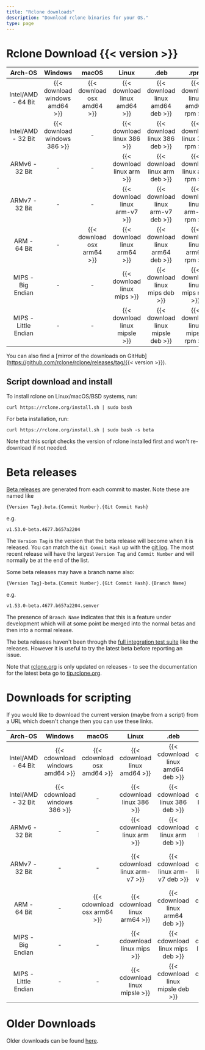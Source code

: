 ```yaml
---
title: "Rclone downloads"
description: "Download rclone binaries for your OS."
type: page
---
```


Rclone Download {{< version >}}
=====================

| Arch-OS | Windows | macOS | Linux | .deb | .rpm | FreeBSD | NetBSD | OpenBSD | Plan9 | Solaris |
|:-------:|:-------:|:-----:|:-----:|:----:|:----:|:-------:|:------:|:-------:|:-----:|:-------:|
| Intel/AMD - 64 Bit | {{< download windows amd64 >}} | {{< download osx amd64 >}} | {{< download linux amd64 >}} | {{< download linux amd64 deb >}} | {{< download linux amd64 rpm >}} | {{< download freebsd amd64 >}} | {{< download netbsd amd64 >}} | {{< download openbsd amd64 >}} | {{< download plan9 amd64 >}} | {{< download solaris amd64 >}} |
| Intel/AMD - 32 Bit | {{< download windows 386 >}} | - | {{< download linux 386 >}} | {{< download linux 386 deb >}} | {{< download linux 386 rpm >}} | {{< download freebsd 386 >}} | {{< download netbsd 386 >}} | {{< download openbsd 386 >}} | {{< download plan9 386 >}} | - |
| ARMv6 - 32 Bit | - | - | {{< download linux arm >}} | {{< download linux arm deb >}} | {{< download linux arm rpm >}} | {{< download freebsd arm >}} | {{< download netbsd arm >}} | - | - | - |
| ARMv7 - 32 Bit | - | - | {{< download linux arm-v7 >}} | {{< download linux arm-v7 deb >}} | {{< download linux arm-v7 rpm >}} | {{< download freebsd arm-v7 >}} | {{< download netbsd arm-v7 >}} | - | - | - |
| ARM - 64 Bit | - | {{< download osx arm64 >}} | {{< download linux arm64 >}} | {{< download linux arm64 deb >}} | {{< download linux arm64 rpm >}} | - | - | - | - | - |
| MIPS - Big Endian | - | - | {{< download linux mips >}} | {{< download linux mips deb >}} | {{< download linux mips rpm >}} | - | - | - | - | - |
| MIPS - Little Endian | - | - | {{< download linux mipsle >}} | {{< download linux mipsle deb >}} | {{< download linux mipsle rpm >}} | - | - | - | - | - |

You can also find a [mirror of the downloads on GitHub](https://github.com/rclone/rclone/releases/tag/{{< version >}}).

## Script download and install ##

To install rclone on Linux/macOS/BSD systems, run:

    curl https://rclone.org/install.sh | sudo bash

For beta installation, run:

    curl https://rclone.org/install.sh | sudo bash -s beta

Note that this script checks the version of rclone installed first and
won't re-download if not needed.

Beta releases
=============

[Beta releases](https://beta.rclone.org) are generated from each commit
to master.  Note these are named like

    {Version Tag}.beta.{Commit Number}.{Git Commit Hash}

e.g.

    v1.53.0-beta.4677.b657a2204

The `Version Tag` is the version that the beta release will become
when it is released. You can match the `Git Commit Hash` up with the
[git log](https://github.com/rclone/rclone/commits/master).  The most
recent release will have the largest `Version Tag` and `Commit Number`
and will normally be at the end of the list.

Some beta releases may have a branch name also:

    {Version Tag}-beta.{Commit Number}.{Git Commit Hash}.{Branch Name}

e.g.

    v1.53.0-beta.4677.b657a2204.semver

The presence of `Branch Name` indicates that this is a feature under
development which will at some point be merged into the normal betas
and then into a normal release.

The beta releases haven't been through the [full integration test
suite](https://pub.rclone.org/integration-tests/) like the releases.
However it is useful to try the latest beta before reporting an issue.

Note that [rclone.org](https://rclone.org/) is only updated on
releases - to see the documentation for the latest beta go to
[tip.rclone.org](https://tip.rclone.org/).

Downloads for scripting
=======================

If you would like to download the current version (maybe from a
script) from a URL which doesn't change then you can use these links.

| Arch-OS | Windows | macOS | Linux | .deb | .rpm | FreeBSD | NetBSD | OpenBSD | Plan9 | Solaris |
|:-------:|:-------:|:-----:|:-----:|:----:|:----:|:-------:|:------:|:-------:|:-----:|:-------:|
| Intel/AMD - 64 Bit | {{< cdownload windows amd64 >}} | {{< cdownload osx amd64 >}} | {{< cdownload linux amd64 >}} | {{< cdownload linux amd64 deb >}} | {{< cdownload linux amd64 rpm >}} | {{< cdownload freebsd amd64 >}} | {{< cdownload netbsd amd64 >}} | {{< cdownload openbsd amd64 >}} | {{< cdownload plan9 amd64 >}} | {{< cdownload solaris amd64 >}} |
| Intel/AMD - 32 Bit | {{< cdownload windows 386 >}} | - | {{< cdownload linux 386 >}} | {{< cdownload linux 386 deb >}} | {{< cdownload linux 386 rpm >}} | {{< cdownload freebsd 386 >}} | {{< cdownload netbsd 386 >}} | {{< cdownload openbsd 386 >}} | {{< cdownload plan9 386 >}} | - |
| ARMv6 - 32 Bit | - | - | {{< cdownload linux arm >}} | {{< cdownload linux arm deb >}} | {{< cdownload linux arm rpm >}} | {{< cdownload freebsd arm >}} | {{< cdownload netbsd arm >}} | - | - | - |
| ARMv7 - 32 Bit | - | - | {{< cdownload linux arm-v7 >}} | {{< cdownload linux arm-v7 deb >}} | {{< cdownload linux arm-v7 rpm >}} | {{< cdownload freebsd arm-v7 >}} | {{< cdownload netbsd arm-v7 >}} | - | - | - |
| ARM - 64 Bit | - | {{< cdownload osx arm64 >}} | {{< cdownload linux arm64 >}} | {{< cdownload linux arm64 deb >}} | {{< cdownload linux arm64 rpm >}} | - | - | - | - | - |
| MIPS - Big Endian | - | - | {{< cdownload linux mips >}} | {{< cdownload linux mips deb >}} | {{< cdownload linux mips rpm >}} | - | - | - | - | - |
| MIPS - Little Endian | - | - | {{< cdownload linux mipsle >}} | {{< cdownload linux mipsle deb >}} | {{< cdownload linux mipsle rpm >}} | - | - | - | - | - |

Older Downloads
==============

Older downloads can be found [here](https://downloads.rclone.org/).
